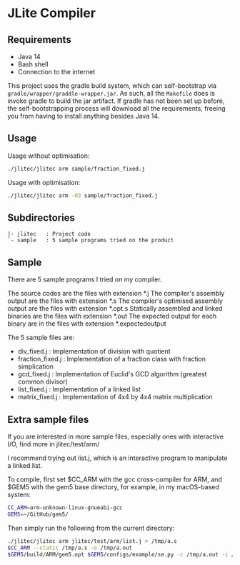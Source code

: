 # JLite Compiler

## Requirements
- Java 14
- Bash shell
- Connection to the internet

This project uses the gradle build system, which can self-bootstrap via
`gradle/wrapper/graddle-wrapper.jar`.
As such, all the `Makefile` does is invoke gradle to build the jar artifact.
If gradle has not been set up before, the self-bootstrapping process will
download all the requirements, freeing you from having to install anything
besides Java 14.

## Usage

Usage without optimisation:
```bash
./jlitec/jlitec arm sample/fraction_fixed.j
```

Usage with optimisation:
```bash
./jlitec/jlitec arm -O3 sample/fraction_fixed.j
```

## Subdirectories

```
|- jlitec   : Project code
`- sample   : 5 sample programs tried on the product
```

## Sample
There are 5 sample programs I tried on my compiler.

The source codes are the files with extension *.j
The compiler's assembly output are the files with extension *.s
The compiler's optimised assembly output are the files with extension *.opt.s
Statically assembled and linked binaries are the files with extension *.out
The expected output for each binary are in the files with extension *.expectedoutput

The 5 sample files are:
- div_fixed.j      : Implementation of division with quotient
- fraction_fixed.j : Implementation of a fraction class with fraction simplication
- gcd_fixed.j      : Implementation of Euclid's GCD algorithm (greatest common divisor)
- list_fixed.j     : Implementation of a linked list
- matrix_fixed.j   : Implementation of 4x4 by 4x4 matrix multiplication

## Extra sample files
If you are interested in more sample files, especially ones with interactive I/O,
find more in jlitec/test/arm/

I recommend trying out list.j, which is an interactive program to manipulate
a linked list.

To compile, first set $CC_ARM with the gcc cross-compiler for ARM,
and $GEM5 with the gem5 base directory, for example, in my macOS-based system:
```bash
CC_ARM=arm-unknown-linux-gnueabi-gcc
GEM5=~/GitHub/gem5/
```

Then simply run the following from the current directory:
```bash
./jlitec/jlitec arm jlitec/test/arm/list.j > /tmp/a.s
$CC_ARM --static /tmp/a.s -o /tmp/a.out
$GEM5/build/ARM/gem5.opt $GEM5/configs/example/se.py -c /tmp/a.out -i /dev/tty
```
